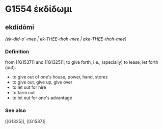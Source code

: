 # G1554 ἐκδίδωμι

## ekdídōmi

_(ek-did-o'-mee | ek-THEE-thoh-mee | ake-THEE-thoh-mee)_

### Definition

from [[G1537]] and [[G1325]]; to give forth, i.e., (specially) to lease; let forth (out).

- to give out of one's house, power, hand, stores
- to give out, give up, give over
- to let out for hire
- to farm out
- to let out for one's advantage

### See also

[[G1325]], [[G1537]]

